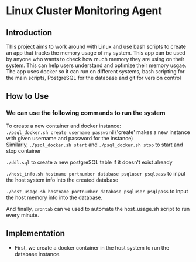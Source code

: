 # Linux Cluster Monitoring Agent

## Introduction
This project aims to work around with Linux and use bash scripts to create an app that tracks the memory usage of my system. This app can be used by anyone who wants to check how much memory they are using on their system. This can help users understand and optimize their memory usgae. The app uses docker so it can run on different systems, bash scripting for the main scripts, PostgreSQL for the database and git for version control

## How to Use
### We can use the following commands to run the system
To create a new container and docker instance:\
`./psql_docker.sh create username password`
('create' makes a new instance with given username and password for the instance)
\
Similarly, `./psql_docker.sh start` and `./psql_docker.sh stop` to start and stop container

`./ddl.sql` to create a new postgreSQL table if it doesn't exist already

`./host_info.sh hostname portnumber database psqluser psqlpass` to input the host system info into the created database

`./host_usage.sh hostname portnumber database psqluser psqlpass` to input the host memory info into the database.

And finally, `crontab` can ve used to automate the host_usage.sh script to run every minute.

## Implementation

- First, we create a docker container in the host system to run the database instance. 